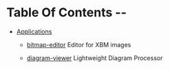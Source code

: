 
[//000000001]: # (Table of contents generated by tcllib/doctools/toc with format 'markdown')

# Table Of Contents \-\-

  - [Applications]()

      * [bitmap\-editor](tklib/files/apps/bitmap\-editor\.md) Editor for XBM images

      * [diagram\-viewer](tklib/files/apps/diagram\-viewer\.md) Lightweight Diagram Processor
